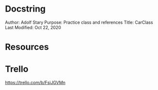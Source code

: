 # Docstring
Author: Adolf Stary
Purpose: Practice class and references
Title: CarClass
Last Modified: Oct 22, 2020


# Resources




# Trello
https://trello.com/b/FsiJGVMn